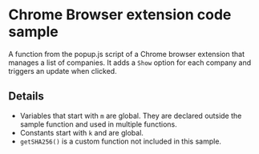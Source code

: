 # Chrome Browser extension code sample
A function from the popup.js script of a Chrome browser extension that manages a list of companies. It adds a `Show` option for each company and triggers an update when clicked.

## Details
- Variables that start with `m` are global. They are declared outside the sample function and used in multiple functions.
- Constants start with `k` and are global.
- `getSHA256()` is a custom function not included in this sample.